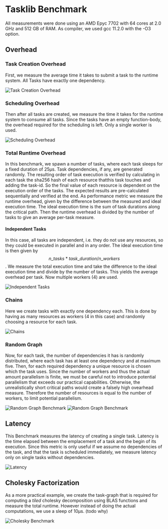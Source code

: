 
# Tasklib Benchmark
All measurements were done using an AMD Epyc 7702 with 64 cores at 2.0 GHz and 512 GB of RAM. As compiler, we used gcc 11.2.0 with the -O3 option.

## Overhead

### Task Creation Overhead
First, we measure the average time it takes to submit a task to the runtime system.
All Tasks have exactly one dependency.

![Task Creation Overhead](bench_emplace_overhead.png)

### Scheduling Overhead
Then after all tasks are created, we measure the time it takes for the runtime system to consume all tasks.
Since the tasks have an empty function-body, the overhead required for the scheduling is left.
Only a single worker is used.

![Scheduling Overhead](bench_schedule_overhead.png)

### Total Runtime Overhead
In this benchmark, we spawn a number of tasks, where each task sleeps for a fixed duration of 25μs.
Task dependencies, if any, are generated randomly.
The resulting order of task execution is verified by calculating in each task the sha256 hash of each resource thatthis task touches and adding the task-id. So the final value of each resource is dependent on the execution order of the tasks. The expected results are pre-calculated sequentially and verified at the end.
As performance metric we measure the runtime overhead, given by the difference between the measured and ideal execution time.
The ideal execution time is the sum of task durations along the critical path.
Then the runtime overhead is divided by the number of tasks to give an average per-task measure.

#### Independent Tasks
In this case, all tasks are independent, i.e. they do not use any resources, so they could be executed in parallel and in any order. The ideal execution time is then given by $$ n\_tasks * task\_duration / n\_workers $$.
We measure the total execution time and take the difference to the ideal execution time and divide by the number of tasks. This yields the average overhead per task.
Now multiple workers (4) are used.

![Independent Tasks](bench_res0_dep0_0_dur25_thr4.png)

### Chains
Here we create tasks with exactly one dependency each. This is done by having as many resources as workers (4 in this case) and randomly choosing a resource for each task.

![Chains](bench_res4_dep1_1_dur25_thr4.png)

### Random Graph
Now, for each task, the number of dependencies it has is randomly distributed, where each task has at least one dependency and at maximum five. Then, for each required dependency a unique resource is chosen which the task uses.
Since the number of workers and thus the actual amount parallelism is finite, we must be careful not to introduce potential parallelism that exceeds our practical capabilities. Otherwise, the unrealistically short critical paths would create a falsely high ovearhead measure.
Therefore the number of resources is equal to the number of workers, to limit potential parallelism.

![Random Graph Benchmark](bench_res8_dep1_5_dur25_thr8.png)
![Random Graph Benchmark](bench_res16_dep1_5_dur25_thr16.png)

## Latency
This Benchmark measures the latency of creating a single task.
Latency is the time elapsed between the emplacement of a task and the begin of its execution.
Since this metric is only useful if we assume no dependencies of the task, and that the task is scheduled immediately, we measure latency only on single tasks without dependencies.

![Latency](bench_latency.png)

## Cholesky Factorization
As a more practical example, we create the task-graph that is required for computing a *tiled* cholesky decomposition using BLAS functions and measure the total runtime.
However instead of doing the actual computations, we use a sleep of 10μs. (todo why)

![Cholesky Benchmark](bench_cholesky_w4_d10.png)
